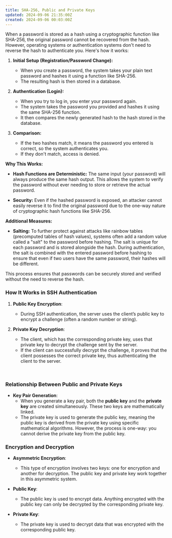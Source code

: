 ```yaml
---
title: SHA-256, Public and Private Keys
updated: 2024-09-06 21:35:00Z
created: 2024-09-06 00:03:00Z
---
```


When a password is stored as a hash using a cryptographic function like SHA-256, the original password cannot be recovered from the hash. However, operating systems or authentication systems don't need to reverse the hash to authenticate you. Here's how it works:

1.  **Initial Setup (Registration/Password Change):**
    
    - When you create a password, the system takes your plain text password and hashes it using a function like SHA-256.
    - The resulting hash is then stored in a database.
2.  **Authentication (Login):**
    
    - When you try to log in, you enter your password again.
    - The system takes the password you provided and hashes it using the same SHA-256 function.
    - It then compares the newly generated hash to the hash stored in the database.
3.  **Comparison:**
    
    - If the two hashes match, it means the password you entered is correct, so the system authenticates you.
    - If they don't match, access is denied.

**Why This Works:**

- **Hash Functions are Deterministic:** The same input (your password) will always produce the same hash output. This allows the system to verify the password without ever needing to store or retrieve the actual password.
    
- **Security:** Even if the hashed password is exposed, an attacker cannot easily reverse it to find the original password due to the one-way nature of cryptographic hash functions like SHA-256.
    

**Additional Measures:**

- **Salting:** To further protect against attacks like rainbow tables (precomputed tables of hash values), systems often add a random value called a "salt" to the password before hashing. The salt is unique for each password and is stored alongside the hash. During authentication, the salt is combined with the entered password before hashing to ensure that even if two users have the same password, their hashes will be different.

This process ensures that passwords can be securely stored and verified without the need to reverse the hash.

### How It Works in SSH Authentication

1.  **Public Key Encryption**:
    
    - During SSH authentication, the server uses the client’s public key to encrypt a challenge (often a random number or string).
2.  **Private Key Decryption**:
    
    - The client, which has the corresponding private key, uses that private key to decrypt the challenge sent by the server.
    - If the client can successfully decrypt the challenge, it proves that the client possesses the correct private key, thus authenticating the client to the server.

&nbsp;

### Relationship Between Public and Private Keys

- **Key Pair Generation**:
    - When you generate a key pair, both the **public key** and the **private key** are created simultaneously. These two keys are mathematically linked.
    - The private key is used to generate the public key, meaning the public key is derived from the private key using specific mathematical algorithms. However, the process is one-way: you cannot derive the private key from the public key.

### Encryption and Decryption

- **Asymmetric Encryption**:
    
    - This type of encryption involves two keys: one for encryption and another for decryption. The public key and private key work together in this asymmetric system.
- **Public Key**:
    
    - The public key is used to encrypt data. Anything encrypted with the public key can only be decrypted by the corresponding private key.
- **Private Key**:
    
    - The private key is used to decrypt data that was encrypted with the corresponding public key.